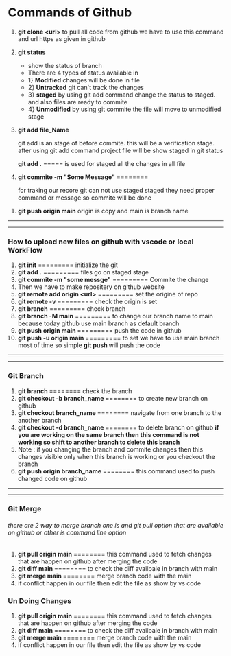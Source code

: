<h1>Commands of Github</h1>

<ol>
  <li><p><strong>git clone <<url>url> </strong> to pull all code from github we have to use this command and url https as given in github </p></li>
  <li><p><strong>git status </strong>  </p>
  <ul>
    <li>show the status of branch</li>
    <li>There are 4 types of status available in </li>
     <li>1} <strong>Modified</strong> changes will be done in file</li>
     <li>2} <strong>Untracked</strong> git can't track the changes</li>
     <li>3} <strong>staged</strong> by using git add command change the status to staged. and also files are ready to commite </li>
     <li>4} <strong>Unmodified</strong> by using git commite the file will move to unmodified stage </li>
  </ul>
  </li>
     <li><p><strong>git add file_Name </strong> </p>
    <p> git add is an stage of before commite. this will be a verification stage. after using git add command project file will be show staged in git status </p>
     <p><strong>git add .</strong> ===== is used for staged all the changes in all file</p>
     </li>
     <li><p><strong>git commite -m "Some Message"  </strong> ========   </p>
    <p>for traking our recore git can not use staged staged they need proper command or message so commite will be done</p>
     </li>
</ol>

<ol>
  <li><strong>git push origin main</strong> origin is copy and main is branch name</li>
</ol>


<hr>
<hr>
<h3>How to upload new files on github with vscode or local WorkFlow</h3>
<ol>
  <li><strong>git init</strong> =========  initialize the git </li>
   <li><strong>git add .</strong> =========  files go on staged stage </li>
   <li><strong>git commite -m "some messge"</strong> =========  Commite the change </li>
   <li>Then we have to make repositery on github website</li>
   <li><strong>git remote add origin <<url>url></strong> =========  set the origine of repo </li>
   <li><strong>git remote -v</strong> =========  check the origin is set </li>
   <li><strong>git branch</strong> =========  check branch </li>
   <li><strong>git branch -M main</strong> =========  to change our branch name to main because today github use main branch as default branch </li>
   <li><strong>git push origin main </strong> =========  push the code in github </li>
   <li><strong>git push -u origin main </strong> =========  to set we have to use main branch most of time so simple <strong> git push </strong> will push the code </li>
   
</ol>


<hr>
<hr>
<h3>Git Branch</h3>
<ol>
  <li><strong>git branch </strong> ======== check the branch</li>
  <li><strong>git checkout -b branch_name </strong> ======== to create new branch on github </li>
  <li><strong>git checkout branch_name </strong> ======== navigate from one branch to the another branch </li>
   <li><strong>git checkout -d branch_name </strong> ======== to delete branch on github <strong>if you are working on the same branch then this command is not working so shift to another branch to delete this branch</strong> </li>
   <li>Note : if you changing the branch and commite changes then this changes visible only when this branch is working or you checkout the branch </li>
    <li><strong>git push origin branch_name  </strong> ======== this command used to push changed code on github </li>
  
  
</ol>

<hr>
<hr>

<h3>Git Merge</h3>
<h6> there are 2 way to merge branch one is and git pull option that are available on github or other is command line option</h6>

<ol>
  <li><strong>git pull origin main </strong> ======== this command used to fetch changes that are happen on github after merging the code </li>
  <li><strong>git diff main </strong> ======== to check the diff availbale in branch with main </li>
  <li><strong>git merge main </strong> ======== merge branch code with the main </li>
  <li>if conflict happen in our file then edit the file as show by vs code </li>
  
  
</ol>


<h3>Un Doing Changes </h3>

<ol>
  <li><strong>git pull origin main </strong> ======== this command used to fetch changes that are happen on github after merging the code </li>
  <li><strong>git diff main </strong> ======== to check the diff availbale in branch with main </li>
  <li><strong>git merge main </strong> ======== merge branch code with the main </li>
  <li>if conflict happen in our file then edit the file as show by vs code </li>
  
  
</ol>
